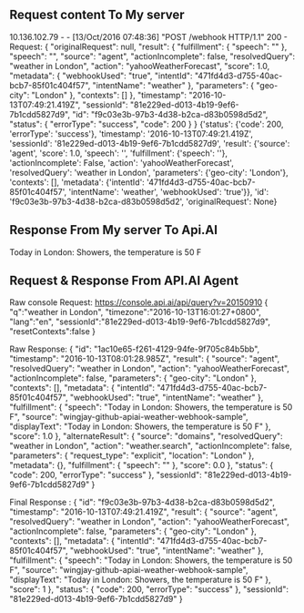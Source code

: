 ## Request content To My server
 10.136.102.79 - - [13/Oct/2016 07:48:36] "POST /webhook HTTP/1.1" 200 -
 Request:
{
    "originalRequest": null, 
    "result": {
        "fulfillment": {
            "speech": ""
        }, 
        "speech": "", 
        "source": "agent", 
        "actionIncomplete": false, 
        "resolvedQuery": "weather in London", 
        "action": "yahooWeatherForecast", 
        "score": 1.0, 
        "metadata": {
            "webhookUsed": "true", 
            "intentId": "471fd4d3-d755-40ac-bcb7-85f01c404f57", 
            "intentName": "weather"
        }, 
        "parameters": {
            "geo-city": "London"
        }, 
         "contexts": []
     }, 
     "timestamp": "2016-10-13T07:49:21.419Z", 
     "sessionId": "81e229ed-d013-4b19-9ef6-7b1cdd5827d9", 
    "id": "f9c03e3b-97b3-4d38-b2ca-d83b0598d5d2", 
    "status": {
        "errorType": "success", 
        "code": 200
    }
}
{'status': {'code': 200, 'errorType': 'success'}, 'timestamp': '2016-10-13T07:49:21.419Z', 'sessionId': '81e229ed-d013-4b19-9ef6-7b1cdd5827d9', 'result': {'source': 'agent', 'score': 1.0, 'speech': '', 'fulfillment': {'speech': ''}, 'actionIncomplete': False, 'action': 'yahooWeatherForecast', 'resolvedQuery': 'weather in London', 'parameters': {'geo-city': 'London'}, 'contexts': [], 'metadata': {'intentId': '471fd4d3-d755-40ac-bcb7-85f01c404f57', 'intentName': 'weather', 'webhookUsed': 'true'}}, 'id': 'f9c03e3b-97b3-4d38-b2ca-d83b0598d5d2', 'originalRequest': None}

## Response From My server To Api.AI
Today in London: Showers, the temperature is 50 F

## Request & Response From API.AI Agent
Raw console Request: https://console.api.ai/api/query?v=20150910
{
	"q":"weather in London",
	"timezone":"2016-10-13T16:01:27+0800",
	"lang":"en",
	"sessionId":"81e229ed-d013-4b19-9ef6-7b1cdd5827d9",
	"resetContexts":false
}

Raw Response:
{
  "id": "1ac10e65-f261-4129-94fe-9f705c84b5bb",
  "timestamp": "2016-10-13T08:01:28.985Z",
  "result": {
    "source": "agent",
    "resolvedQuery": "weather in London",
    "action": "yahooWeatherForecast",
    "actionIncomplete": false,
    "parameters": {
      "geo-city": "London"
    },
    "contexts": [],
    "metadata": {
      "intentId": "471fd4d3-d755-40ac-bcb7-85f01c404f57",
      "webhookUsed": "true",
      "intentName": "weather"
    },
    "fulfillment": {
      "speech": "Today in London: Showers, the temperature is 50 F",
      "source": "wingjay-github-apiai-weather-webhook-sample",
      "displayText": "Today in London: Showers, the temperature is 50 F"
    },
    "score": 1.0
  },
  "alternateResult": {
    "source": "domains",
    "resolvedQuery": "weather in London",
    "action": "weather.search",
    "actionIncomplete": false,
    "parameters": {
      "request_type": "explicit",
      "location": "London"
    },
    "metadata": {},
    "fulfillment": {
      "speech": ""
    },
    "score": 0.0
  },
  "status": {
    "code": 200,
    "errorType": "success"
  },
  "sessionId": "81e229ed-d013-4b19-9ef6-7b1cdd5827d9"
}

Final Response :
{
  "id": "f9c03e3b-97b3-4d38-b2ca-d83b0598d5d2",
  "timestamp": "2016-10-13T07:49:21.419Z",
  "result": {
    "source": "agent",
    "resolvedQuery": "weather in London",
    "action": "yahooWeatherForecast",
    "actionIncomplete": false,
    "parameters": {
      "geo-city": "London"
    },
    "contexts": [],
    "metadata": {
      "intentId": "471fd4d3-d755-40ac-bcb7-85f01c404f57",
      "webhookUsed": "true",
      "intentName": "weather"
    },
    "fulfillment": {
      "speech": "Today in London: Showers, the temperature is 50 F",
      "source": "wingjay-github-apiai-weather-webhook-sample",
      "displayText": "Today in London: Showers, the temperature is 50 F"
    },
    "score": 1
  },
  "status": {
    "code": 200,
    "errorType": "success"
  },
  "sessionId": "81e229ed-d013-4b19-9ef6-7b1cdd5827d9"
}